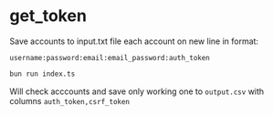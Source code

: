 # get_token

Save accounts to input.txt file each account on new line in format:
```
username:password:email:email_password:auth_token
```

```bash
bun run index.ts
```

Will check acccounts and save only working one to `output.csv` with columns `auth_token,csrf_token`